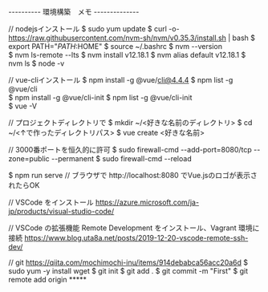 
---------- 環境構築　メモ --------------

// nodejsインストール
$ sudo yum update
$ curl -o- https://raw.githubusercontent.com/nvm-sh/nvm/v0.35.3/install.sh | bash
$ export PATH="$PATH:$HOME"
$ source ~/.bashrc
$ nvm --version                    
$ nvm ls-remote --lts
$ nvm install v12.18.1
$ nvm alias default v12.18.1
$ nvm ls
$ node -v                          

// vue-cliインストール
$ npm install -g @vue/cli@4.4.4
$ npm list -g @vue/cli             
$ npm install -g @vue/cli-init
$ npm list -g @vue/cli-init        
$ vue -V                           

// プロジェクトディレクトリで
$ mkdir ~/<好きな名前のディレクトリ>
$ cd ~/<↑で作ったディレクトリパス>
$ vue create <好きな名前>

// 3000番ポートを恒久的に許可
$ sudo firewall-cmd --add-port=8080/tcp --zone=public --permanent
$ sudo firewall-cmd --reload

$ npm run serve
// ブラウザで http://localhost:8080 でVue.jsのロゴが表示されたらOK

// VSCode をインストール
https://azure.microsoft.com/ja-jp/products/visual-studio-code/

// VSCode の拡張機能 Remote Development をインストール、Vagrant 環境に接続
https://www.blog.uta8a.net/posts/2019-12-20-vscode-remote-ssh-dev/

// git
https://qiita.com/mochimochi-inu/items/914debabca56acc20a6d
$ sudo yum -y install wget
$ git init
$ git add .
$ git commit -m "First"
$ git remote add origin *****
